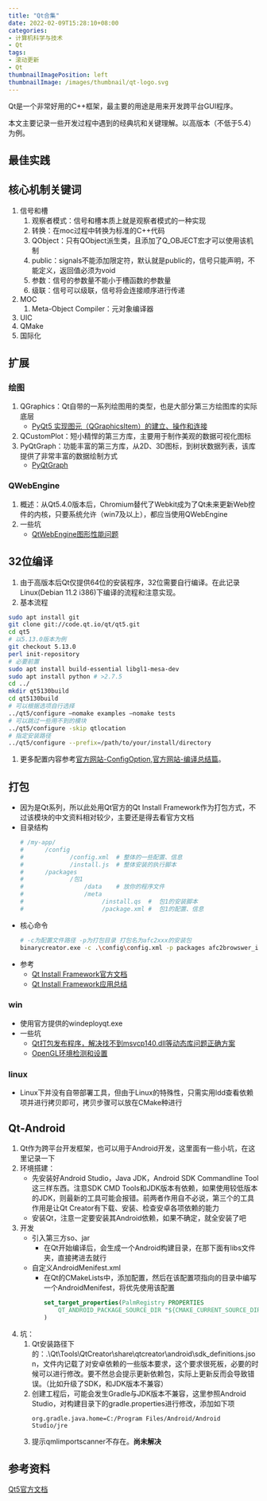 ```yaml
---
title: "Qt合集"
date: 2022-02-09T15:28:10+08:00
categories:
- 计算机科学与技术
- Qt
tags:
- 滚动更新
- Qt
thumbnailImagePosition: left
thumbnailImage: /images/thumbnail/qt-logo.svg
---
```

Qt是一个非常好用的C++框架，最主要的用途是用来开发跨平台GUI程序。
<!--more-->
本文主要记录一些开发过程中遇到的经典坑和关键理解。以高版本（不低于5.4）为例。
## 最佳实践
## 核心机制关键词
1. 信号和槽
    1. 观察者模式：信号和槽本质上就是观察者模式的一种实现
    1. 转换：在moc过程中转换为标准的C++代码
    1. QObject：只有QObject派生类，且添加了Q_OBJECT宏才可以使用该机制
    1. public：signals不能添加限定符，默认就是public的，信号只能声明，不能定义，返回值必须为void
    1. 参数：信号的参数量不能小于槽函数的参数量
    1. 级联：信号可以级联，信号将会连接顺序进行传递
1. MOC
    1. Meta-Object Compiler：元对象编译器
1. UIC
1. QMake
1. 国际化

## 扩展
### 绘图
1. QGraphics：Qt自带的一系列绘图用的类型，也是大部分第三方绘图库的实际底层
    - [PyQt5 实现图元（QGraphicsItem）的建立、操作和连接](https://blog.csdn.net/qq_25000387/article/details/106025439)
1. QCustomPlot：短小精悍的第三方库，主要用于制作美观的数据可视化图标
1. PyQtGraph：功能丰富的第三方库，从2D、3D图标，到树状数据列表，该库提供了非常丰富的数据绘制方式
    - [PyQtGraph](https://pyqtgraph.readthedocs.io/en/latest/)
### QWebEngine
1. 概述：从Qt5.4.0版本后，Chromium替代了Webkit成为了Qt未来更新Web控件的内核，只要系统允许（win7及以上），都应当使用QWebEngine
1. 一些坑
    - [QtWebEngine图形性能问题](https://cloud.tencent.com/developer/article/1995597)
## 32位编译
1. 由于高版本后Qt仅提供64位的安装程序，32位需要自行编译。在此记录Linux(Debian 11.2 i386)下编译的流程和注意实现。
1. 基本流程
```bash
sudo apt install git
git clone git://code.qt.io/qt/qt5.git
cd qt5
# 以5.13.0版本为例
git checkout 5.13.0
perl init-repository
# 必要前置
sudo apt install build-essential libgl1-mesa-dev
sudo apt install python # >2.7.5
cd ../
mkdir qt5130build
cd qt5130build
# 可以根据选项自行选择
../qt5/configure –nomake examples –nomake tests
# 可以跳过一些用不到的模块
../qt5/configure -skip qtlocation
# 指定安装路径
../qt5/configure --prefix=/path/to/your/install/directory
```
1. 更多配置内容参考[官方网站-ConfigOption](https://doc.qt.io/qt-5/configure-options.html),[官方网站-编译总结篇](https://wiki.qt.io/Building_Qt_5_from_Git#Getting_the_source_code)。

## 打包
- 因为是Qt系列，所以此处用Qt官方的Qt Install Framework作为打包方式，不过该模块的中文资料相对较少，主要还是得去看官方文档
- 目录结构
    ```bash
    # /my-app/
    #      /config
    #             /config.xml  # 整体的一些配置、信息
    #             /install.js  # 整体安装的执行脚本
    #      /packages
    #             /包1
    #                 /data    # 放你的程序文件
    #                 /meta
    #                      /install.qs  #  包1的安装脚本
    #                      /package.xml #  包1的配置、信息
    ```
- 核心命令
    ```bash
    # -c为配置文件路径 -p为打包目录 打包名为afc2xxx的安装包
    binarycreator.exe -c .\config\config.xml -p packages afc2browswer_install.exe -v
    ```
- 参考
    - [Qt Install Framework官方文档](https://doc.qt.io/qtinstallerframework/)
    - [Qt Install Framework应用总结](https://blog.csdn.net/youzai2017/article/details/124728929)
### win
- 使用官方提供的windeployqt.exe
- 一些坑
    - [Qt打包发布程序，解决找不到msvcp140.dll等动态库问题正确方案](https://blog.csdn.net/no_say_you_know/article/details/126360830)
    - [OpenGL环境检测和设置](https://blog.csdn.net/mvmmvm/article/details/122177404)
### linux
- Linux下并没有自带部署工具，但由于Linux的特殊性，只需实用ldd查看依赖项并进行拷贝即可，拷贝步骤可以放在CMake种进行

## Qt-Android
1. Qt作为跨平台开发框架，也可以用于Android开发，这里面有一些小坑，在这里记录一下
1. 环境搭建：
    - 先安装好Android Studio，Java JDK，Android SDK Commandline Tool这三样东西。注意SDK CMD Tools和JDK版本有依赖，如果使用较低版本的JDK，则最新的工具可能会报错。前两者作用自不必说，第三个的工具作用是让Qt Creator有下载、安装、检查安卓各项依赖的能力
    - 安装Qt，注意一定要安装其Android依赖，如果不确定，就全安装了吧
1. 开发
    - 引入第三方so、jar
        - 在Qt开始编译后，会生成一个Android构建目录，在那下面有libs文件夹，直接拷进去就行
    - 自定义AndroidMenifest.xml
        - 在Qt的CMakeLists中，添加配置，然后在该配置项指向的目录中编写一个AndroidMenifest，将优先使用该配置
            ```cmake
            set_target_properties(PalmRegistry PROPERTIES
                QT_ANDROID_PACKAGE_SOURCE_DIR "${CMAKE_CURRENT_SOURCE_DIR}/android"
            )
            ```
1. 坑：
    1. Qt安装路径下的：.\Qt\Tools\QtCreator\share\qtcreator\android\sdk_definitions.json，文件内记载了对安卓依赖的一些版本要求，这个要求很死板，必要的时候可以进行修改。要不然总会提示更新依赖包，实际上更新反而会导致错误。（比如升级了SDK，和JDK版本不兼容）
    1. 创建工程后，可能会发生Gradle与JDK版本不兼容，这里参照Android Studio，对构建目录下的gradle.properties进行修改，添加如下项
        ```properties
        org.gradle.java.home=C:/Program Files/Android/Android Studio/jre
        ```
    1. 提示qmlimportscanner不存在。**尚未解决**
## 参考资料
[Qt5官方文档](https://doc.qt.io/qt-5/classes.html)